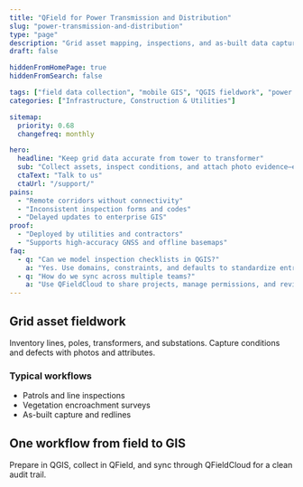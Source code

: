 ```yaml
---
title: "QField for Power Transmission and Distribution"
slug: "power-transmission-and-distribution"
type: "page"
description: "Grid asset mapping, inspections, and as-built data capture with mobile GIS and QGIS."
draft: false

hiddenFromHomePage: true
hiddenFromSearch: false

tags: ["field data collection", "mobile GIS", "QGIS fieldwork", "power grid", "distribution network", "line inspection"]
categories: ["Infrastructure, Construction & Utilities"]

sitemap:
  priority: 0.68
  changefreq: monthly

hero:
  headline: "Keep grid data accurate from tower to transformer"
  sub: "Collect assets, inspect conditions, and attach photo evidence—even offline."
  ctaText: "Talk to us"
  ctaUrl: "/support/"
pains:
  - "Remote corridors without connectivity"
  - "Inconsistent inspection forms and codes"
  - "Delayed updates to enterprise GIS"
proof:
  - "Deployed by utilities and contractors"
  - "Supports high-accuracy GNSS and offline basemaps"
faq:
  - q: "Can we model inspection checklists in QGIS?"
    a: "Yes. Use domains, constraints, and defaults to standardize entries across crews."
  - q: "How do we sync across multiple teams?"
    a: "Use QFieldCloud to share projects, manage permissions, and review changes."
---
```


## Grid asset fieldwork
Inventory lines, poles, transformers, and substations. Capture conditions and defects with photos and attributes.

### Typical workflows
- Patrols and line inspections
- Vegetation encroachment surveys
- As-built capture and redlines

## One workflow from field to GIS
Prepare in QGIS, collect in QField, and sync through QFieldCloud for a clean audit trail.
